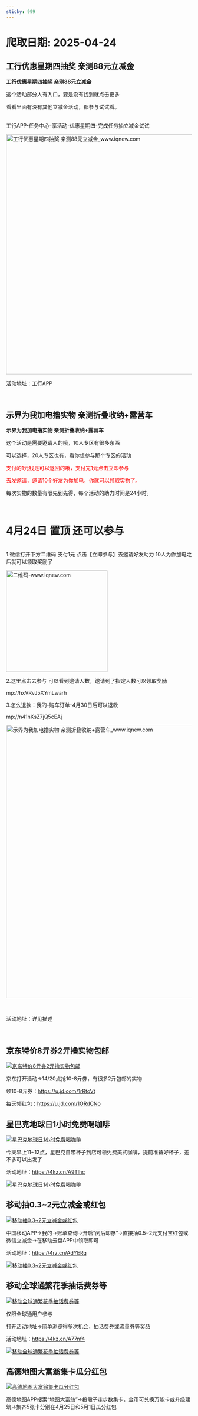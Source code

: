 ```yaml
---
sticky: 999
---
```

# 爬取日期: 2025-04-24
## 工行优惠星期四抽奖 亲测88元立减金

<p><strong>工行优惠星期四抽奖 亲测88元立减金</strong></p>
<p>这个活动部分人有入口，要是没有找到就点击更多</p>
<p>看看里面有没有其他立减金活动，都参与试试看。</p>
<p><br>工行APP-任务中心-享活动-优惠星期四-完成任务抽立减金试试</p>
<p><img alt="工行优惠星期四抽奖 亲测88元立减金_www.iqnew.com" src="https://image.smallfawn.work/?url=https://img.iqnew.com/d/file/p/2025/04/24/f519b0595ed8cf06130ccb2d3c86be04.jpg" style="width: 650px; *//* height: 693px;" referrerpolicy="no-referrer"></p>
<p>活动地址：工行APP</p><br>
                    
                    
                

## 示界为我加电撸实物 亲测折叠收纳+露营车

<p><strong>示界为我加电撸实物 亲测折叠收纳+露营车</strong></p>
<p>这个活动是需要邀请人的哦，10人专区有很多东西</p>
<p>可以选择，20人专区也有，看你想参与那个专区的活动</p>
<p><span style="color:#FF0000;">支付的1元钱是可以退回的哦，支付完1元点击立即参与</span></p>
<p><span style="color:#FF0000;">去发邀请，邀请10个好友为你加电，你就可以领取实物了。</span></p>
<p>每次实物的数量有限先到先得，每个活动的助力时间是24小时。</p>
<p>&nbsp;</p>
<h1>4月24日 置顶 还可以参与</h1>
<p><br>1.微信打开下方二维码 支付1元 点击【立即参与】去邀请好友助力 10人为你加电之后就可以领取奖励了</p>
<p><img alt="二维码-www.iqnew.com" src="https://image.smallfawn.work/?url=https://img.iqnew.com/d/file/p/2025/04/24/c152debd754e41e1217553b9c09f1324.jpg" style="width: 275px; *//* height: 274px;" referrerpolicy="no-referrer"></p>
<p>2.这里点击去参与 可以看到邀请人数，邀请到了指定人数可以领取奖励</p>
<p>mp://hxVRvJ5XYmLwarh</p>
<p>3.怎么退款：我的-购车订单-4月30日后可以退款</p>
<p>mp://n41nKsZ7jQ5cEAj</p>
<p><img alt="示界为我加电撸实物 亲测折叠收纳+露营车_www.iqnew.com" src="https://image.smallfawn.work/?url=https://img.iqnew.com/d/file/p/2025/04/11/73793bfd207dda0f4d4b20240fa0a645.jpg" style="width: 740px; *//* height: 540px;" referrerpolicy="no-referrer"></p>
<p>&nbsp;</p>
<p>活动地址：详见描述</p><br>
                    
                    
                

## 京东特价8亓券2亓撸实物包邮
<p>
    <a rel="nofollow" target="_blank" href="https://www.qqhjy6.xyz/caiji/data/images/2025-04-23/d1a8bf47b051b54fdd58da28a02fb72d.jpg"><img src="https://image.smallfawn.work/?url=https://www.qqhjy6.xyz/caiji/data/images/2025-04-23/d1a8bf47b051b54fdd58da28a02fb72d.jpg" title="京东特价8亓券2亓撸实物包邮 " alt="京东特价8亓券2亓撸实物包邮 " referrerpolicy="no-referrer"></a> 
</p>
<p>
    京东打开活动-&gt;14/20点抢10-8亓券，有很多2亓包邮的实物
</p>
<p>
    领10-8亓券：<a rel="nofollow" target="_blank" href="https://u.jd.com/1rRtoVt">https://u.jd.com/1rRtoVt</a> 
</p>
<p>
    每天领红包：<a rel="nofollow" target="_blank" href="https://u.jd.com/1ORdCNo">https://u.jd.com/1ORdCNo</a> 
</p>

## 星巴克地球日1小时免费喝咖啡
<p>
    <a rel="nofollow" target="_blank" href="https://www.qqhjy6.xyz/caiji/data/images/2025-04-23/520020aa07b76081a4715d195365c9d1.jpg"><img src="https://image.smallfawn.work/?url=https://www.qqhjy6.xyz/caiji/data/images/2025-04-23/520020aa07b76081a4715d195365c9d1.jpg" title="星巴克地球日1小时免费喝咖啡 " alt="星巴克地球日1小时免费喝咖啡 " referrerpolicy="no-referrer"></a> 
</p>
<p>
    今天早上11~12点，星巴克自带杯子到店可领免费美式咖啡，提前准备好杯子，差不多可以出发了
</p>
<p>
    活动地址：<a rel="nofollow" target="_blank" href="https://4kz.cn/A9Tlhc">https://4kz.cn/A9Tlhc</a> 
</p>
<p>
    <a rel="nofollow" target="_blank" href="https://www.qqhjy6.xyz/caiji/data/images/2025-04-23/14541f9f98c84b4bea2086aa971b0e5e.png"><img src="https://image.smallfawn.work/?url=https://www.qqhjy6.xyz/caiji/data/images/2025-04-23/14541f9f98c84b4bea2086aa971b0e5e.png" title="星巴克地球日1小时免费喝咖啡 " alt="星巴克地球日1小时免费喝咖啡 " referrerpolicy="no-referrer"></a> 
</p>

## 移动抽0.3~2元立减金或红包
<p>
    <a rel="nofollow" target="_blank" href="https://www.qqhjy6.xyz/caiji/data/images/2025-04-23/36d5b40e9aae48a5d5ae2edd5ff4f4ac.jpg"><img src="https://image.smallfawn.work/?url=https://www.qqhjy6.xyz/caiji/data/images/2025-04-23/36d5b40e9aae48a5d5ae2edd5ff4f4ac.jpg" title="移动抽0.3~2元立减金或红包 " alt="移动抽0.3~2元立减金或红包 " referrerpolicy="no-referrer"></a> 
</p>
<p>
    中国移动APP-&gt;我的-&gt;账单查询-&gt;开启“阅后即存”-&gt;直接抽0.5~2元支付宝红包或微信立减金-&gt;在移动云盘APP中领取即可
</p>
<p>
    活动地址：<a rel="nofollow" target="_blank" href="https://4rz.cn/AdYERq">https://4rz.cn/AdYERq</a> 
</p>
<p>
    <a rel="nofollow" target="_blank" href="https://www.qqhjy6.xyz/caiji/data/images/2025-04-23/195734b6c20899741265283a05d4840f.png"><img src="https://image.smallfawn.work/?url=https://www.qqhjy6.xyz/caiji/data/images/2025-04-23/195734b6c20899741265283a05d4840f.png" title="移动抽0.3~2元立减金或红包 " alt="移动抽0.3~2元立减金或红包 " referrerpolicy="no-referrer"></a> 
</p>

## 移动全球通繁花季抽话费券等
<p>
    <a rel="nofollow" target="_blank" href="https://www.qqhjy6.xyz/caiji/data/images/2025-04-23/7cf3a6b3056a12e20257c19581027011.jpg"><img src="https://image.smallfawn.work/?url=https://www.qqhjy6.xyz/caiji/data/images/2025-04-23/7cf3a6b3056a12e20257c19581027011.jpg" title="移动全球通繁花季抽话费券等 " alt="移动全球通繁花季抽话费券等 " referrerpolicy="no-referrer"></a> 
</p>
<p>仅限全球通用户参与</p>
<p>
    打开活动地址-&gt;简单浏览得多次机会，抽话费券或流量券等奖品
</p>
<p>
    活动地址：<a rel="nofollow" target="_blank" href="https://4kz.cn/A77nf4">https://4kz.cn/A77nf4</a>
</p>
<p>
    <a rel="nofollow" target="_blank" href="https://www.qqhjy6.xyz/caiji/data/images/2025-04-23/c68c4c657a8d012a90b6af97df0a2461.png"><img src="https://image.smallfawn.work/?url=https://www.qqhjy6.xyz/caiji/data/images/2025-04-23/c68c4c657a8d012a90b6af97df0a2461.png" title="移动全球通繁花季抽话费券等 " alt="移动全球通繁花季抽话费券等 " referrerpolicy="no-referrer"></a> 
</p>

## 高德地图大富翁集卡瓜分红包
<p>
    <a rel="nofollow" target="_blank" href="https://www.qqhjy6.xyz/caiji/data/images/2025-04-23/b88972f24c79af0d6446a04905c2e634.jpg"><img src="https://image.smallfawn.work/?url=https://www.qqhjy6.xyz/caiji/data/images/2025-04-23/b88972f24c79af0d6446a04905c2e634.jpg" title="高德地图大富翁集卡瓜分红包 " alt="高德地图大富翁集卡瓜分红包 " referrerpolicy="no-referrer"></a> 
</p>
<p>
    高德地图APP搜索“地图大富翁”-&gt;投骰子走步数集卡，金币可兑换万能卡或升级建筑-&gt;集齐5张卡分别在4月25日和5月1日瓜分红包
</p>

